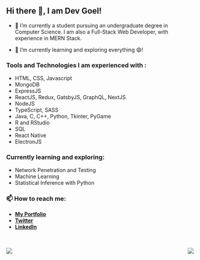 ## Hi there 👋, I am Dev Goel!

- 🔭 I’m currently a student pursuing an undergraduate degree in Computer Science. I am also a Full-Stack Web Developer, with experience in MERN Stack.

- 🌱 I’m currently learning and exploring everything 😄!

### Tools and Technologies I am experienced with : 

* HTML, CSS, Javascript
* MongoDB
* ExpressJS
* ReactJS, Redux, GatsbyJS, GraphQL, NextJS
* NodeJS
* TypeScript, SASS
* Java, C, C++, Python, Tkinter, PyGame
* R and RStudio
* SQL
* React Native
* ElectronJS

### Currently learning and exploring:

* Network Penetration and Testing
* Machine Learning
* Statistical Inference with Python

### 📫 How to reach me: 

* [**My Portfolio**](https://dev-goel.netlify.app/)
* [**Twitter**](https://twitter.com/goeldev01)
* [**LinkedIn**](https://www.linkedin.com/in/dev-goel-833a25197/)

<br />
<br />

<a href="https://github.com/anuraghazra/github-readme-stats">
  <img align="left" src="https://github-readme-stats.vercel.app/api?username=devgoel186&theme=dracula&count_private=true&hide=stars" />
</a>
<a href="https://github.com/anuraghazra/github-readme-stats">
  <img align="right" src="https://github-readme-stats.vercel.app/api/top-langs/?username=devgoel186&theme=dracula" />
</a>
